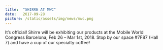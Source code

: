 ```yaml
---
title:  "SHIRRE AT MWC"
date:   2017-09-28
picture: /static/assets/img/news/mwc.png
---
```


It’s official! Shirre will be exhibiting our products at the Mobile World Congress Barcelona,
Feb 26 – Mar 1st, 2018. Stop by our space #7F87 (Hall 7) and have a cup of our specialty coffee!
